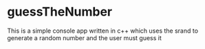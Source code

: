 # guessTheNumber
This is a simple console app written in c++ which uses the srand to generate a random number and the user must guess it
